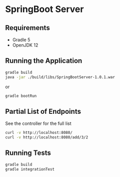 # SpringBoot Server

## Requirements

* Gradle 5
* OpenJDK 12

## Running the Application

```sh
gradle build
java -jar ./build/libs/SpringBootServer-1.0.1.war
```

or

```sh
gradle bootRun
```

## Partial List of Endpoints

See the controller for the full list

```sh
curl -v http://localhost:8080/
curl -v http://localhost:8080/add/3/2
```

## Running Tests

```sh
gradle build
gradle integrationTest
```
